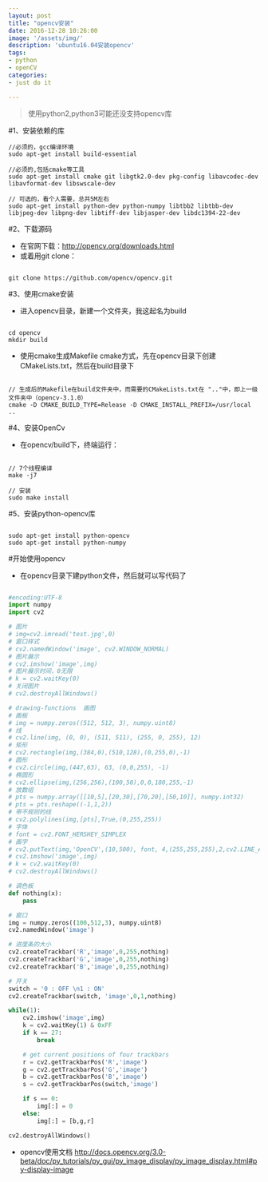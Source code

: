 ```yaml
---
layout: post
title: "opencv安装"
date: 2016-12-28 10:26:00
image: '/assets/img/'
description: 'ubuntu16.04安装opencv'
tags:
- python
- openCV 
categories:
- just do it

---
```


> 使用python2,python3可能还没支持opencv库

#1、安装依赖的库
```
//必须的，gcc编译环境
sudo apt-get install build-essential   

//必须的,包括cmake等工具
sudo apt-get install cmake git libgtk2.0-dev pkg-config libavcodec-dev libavformat-dev libswscale-dev   

// 可选的，看个人需要，总共5M左右
sudo apt-get install python-dev python-numpy libtbb2 libtbb-dev libjpeg-dev libpng-dev libtiff-dev libjasper-dev libdc1394-22-dev   
```

#2、下载源码

- 在官网下载：http://opencv.org/downloads.html
- 或着用git clone：

```

git clone https://github.com/opencv/opencv.git

```

#3、使用cmake安装
- 进入opencv目录，新建一个文件夹，我这起名为build

```

cd opencv
mkdir build

```

- 使用cmake生成Makefile cmake方式，先在opencv目录下创建CMakeLists.txt，然后在build目录下

```

// 生成后的Makefile在build文件夹中，而需要的CMakeLists.txt在 ".."中，即上一级文件夹中（opencv-3.1.0）
cmake -D CMAKE_BUILD_TYPE=Release -D CMAKE_INSTALL_PREFIX=/usr/local ..

```

#4、安装OpenCv

- 在opencv/build下，终端运行：

```

// 7个线程编译
make -j7
 
// 安装
sudo make install

```

#5、安装python-opencv库

```

sudo apt-get install python-opencv
sudo apt-get install python-numpy

```

#开始使用opencv
- 在opencv目录下建python文件，然后就可以写代码了

```python

#encoding:UTF-8
import numpy
import cv2

# 图片
# img=cv2.imread('test.jpg',0)
# 窗口样式
# cv2.namedWindow('image', cv2.WINDOW_NORMAL)
# 图片展示
# cv2.imshow('image',img)
# 图片展示时间，0无限
# k = cv2.waitKey(0)
# 关闭图片
# cv2.destroyAllWindows()

# drawing-functions  画图
# 画板
# img = numpy.zeros((512, 512, 3), numpy.uint8)
# 线
# cv2.line(img, (0, 0), (511, 511), (255, 0, 255), 12)
# 矩形
# cv2.rectangle(img,(384,0),(510,128),(0,255,0),-1)
# 圆形
# cv2.circle(img,(447,63), 63, (0,0,255), -1)
# 椭圆形
# cv2.ellipse(img,(256,256),(100,50),0,0,180,255,-1)
# 放数组
# pts = numpy.array([[10,5],[20,30],[70,20],[50,10]], numpy.int32)
# pts = pts.reshape((-1,1,2))
# 带不规则的线
# cv2.polylines(img,[pts],True,(0,255,255))
# 字体
# font = cv2.FONT_HERSHEY_SIMPLEX
# 画字
# cv2.putText(img,'OpenCV',(10,500), font, 4,(255,255,255),2,cv2.LINE_AA)
# cv2.imshow('image',img)
# k = cv2.waitKey(0)
# cv2.destroyAllWindows()

# 调色板
def nothing(x):
    pass

# 窗口
img = numpy.zeros((100,512,3), numpy.uint8)
cv2.namedWindow('image')

# 进度条的大小
cv2.createTrackbar('R','image',0,255,nothing)
cv2.createTrackbar('G','image',0,255,nothing)
cv2.createTrackbar('B','image',0,255,nothing)

# 开关
switch = '0 : OFF \n1 : ON'
cv2.createTrackbar(switch, 'image',0,1,nothing)

while(1):
    cv2.imshow('image',img)
    k = cv2.waitKey(1) & 0xFF
    if k == 27:
        break

    # get current positions of four trackbars
    r = cv2.getTrackbarPos('R','image')
    g = cv2.getTrackbarPos('G','image')
    b = cv2.getTrackbarPos('B','image')
    s = cv2.getTrackbarPos(switch,'image')

    if s == 0:
        img[:] = 0
    else:
        img[:] = [b,g,r]

cv2.destroyAllWindows()

```

- opencv使用文档 http://docs.opencv.org/3.0-beta/doc/py_tutorials/py_gui/py_image_display/py_image_display.html#py-display-image